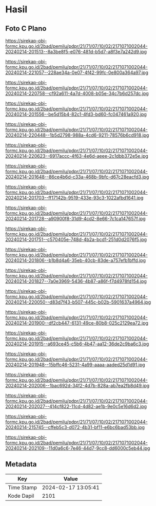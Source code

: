 # Hasil

## Foto C Plano

https://sirekap-obj-formc.kpu.go.id/2bad/pemilu/pdpr/21/71/07/10/02/2171071002044-20240214-201513--8a3be8f5-e076-481d-b5d7-a8f3e7a242d9.jpg

https://sirekap-obj-formc.kpu.go.id/2bad/pemilu/pdpr/21/71/07/10/02/2171071002044-20240214-221057--228ae34a-0e07-4f42-99fc-0e800a364a97.jpg

https://sirekap-obj-formc.kpu.go.id/2bad/pemilu/pdpr/21/71/07/10/02/2171071002044-20240214-220758--cf92a611-4a7d-4008-b05e-34c7b6d257dc.jpg

https://sirekap-obj-formc.kpu.go.id/2bad/pemilu/pdpr/21/71/07/10/02/2171071002044-20240214-201556--be5d15b4-82c1-4fd3-bd60-fc047461a920.jpg

https://sirekap-obj-formc.kpu.go.id/2bad/pemilu/pdpr/21/71/07/10/02/2171071002044-20240214-220448--1b5d2798-988a-4cd6-9211-78576b6cd918.jpg

https://sirekap-obj-formc.kpu.go.id/2bad/pemilu/pdpr/21/71/07/10/02/2171071002044-20240214-220623--6917accc-4f63-4e6d-aeee-2c1dbb372e5e.jpg

https://sirekap-obj-formc.kpu.go.id/2bad/pemilu/pdpr/21/71/07/10/02/2171071002044-20240214-201648--86ce4b6d-c33a-468b-9bfc-d67c28eacfd3.jpg

https://sirekap-obj-formc.kpu.go.id/2bad/pemilu/pdpr/21/71/07/10/02/2171071002044-20240214-201703--ff17142b-9519-433e-93c3-1022afbd1641.jpg

https://sirekap-obj-formc.kpu.go.id/2bad/pemilu/pdpr/21/71/07/10/02/2171071002044-20240214-201728--a90900f8-31d9-4cd2-8e66-7c1ca147657f.jpg

https://sirekap-obj-formc.kpu.go.id/2bad/pemilu/pdpr/21/71/07/10/02/2171071002044-20240214-201751--c570405e-748d-4b2a-bcd1-251d0d2076f5.jpg

https://sirekap-obj-formc.kpu.go.id/2bad/pemilu/pdpr/21/71/07/10/02/2171071002044-20240214-201806--b1b8d4a6-35eb-40cb-83de-a757efb1bffd.jpg

https://sirekap-obj-formc.kpu.go.id/2bad/pemilu/pdpr/21/71/07/10/02/2171071002044-20240214-201827--7a0e3969-5436-4b87-a86f-f7d4978fd154.jpg

https://sirekap-obj-formc.kpu.go.id/2bad/pemilu/pdpr/21/71/07/10/02/2171071002044-20240214-220050--d83d7f43-b507-445c-b02b-5901637a4964.jpg

https://sirekap-obj-formc.kpu.go.id/2bad/pemilu/pdpr/21/71/07/10/02/2171071002044-20240214-201900--df2cb447-6131-49ce-80b8-025c2129ea72.jpg

https://sirekap-obj-formc.kpu.go.id/2bad/pemilu/pdpr/21/71/07/10/02/2171071002044-20240214-201915--a693ce45-c5b6-4b47-aa12-36de2c9ba6c3.jpg

https://sirekap-obj-formc.kpu.go.id/2bad/pemilu/pdpr/21/71/07/10/02/2171071002044-20240214-201948--15bffc46-5231-4a99-aaaa-aaded25d1d91.jpg

https://sirekap-obj-formc.kpu.go.id/2bad/pemilu/pdpr/21/71/07/10/02/2171071002044-20240214-202006--1bac692d-34f2-4d7b-828a-ab7ea2fb8d49.jpg

https://sirekap-obj-formc.kpu.go.id/2bad/pemilu/pdpr/21/71/07/10/02/2171071002044-20240214-202027--414cf822-11cd-4d82-ae1b-9e0c5e16d6d2.jpg

https://sirekap-obj-formc.kpu.go.id/2bad/pemilu/pdpr/21/71/07/10/02/2171071002044-20240214-215745--cffeb5c3-d072-4b31-bf11-e6bc6bad53bb.jpg

https://sirekap-obj-formc.kpu.go.id/2bad/pemilu/pdpr/21/71/07/10/02/2171071002044-20240214-202109--11d0a6c6-7e46-44d7-9cc8-dd6000c5eb44.jpg


## Metadata

| Key        | Value               |
| ---------- | ------------------- |
| Time Stamp | 2024-02-17 13:05:41 |
| Kode Dapil | 2101                |



